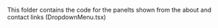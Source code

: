 This folder contains the code for the panelts shown from the about and contact links (DropdownMenu.tsx)